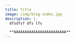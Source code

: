 ```yaml
---
title: Title
image: /img/blog-index.jpg
description: |-
  dfsdfsf dfs lfs

  **AAAAAAAAAAAAAAAAAAAAAAAA**
---
```



